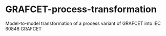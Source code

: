 # GRAFCET-process-transformation
Model-to-model transformation of a process variant of GRAFCET into IEC 60848 GRAFCET
